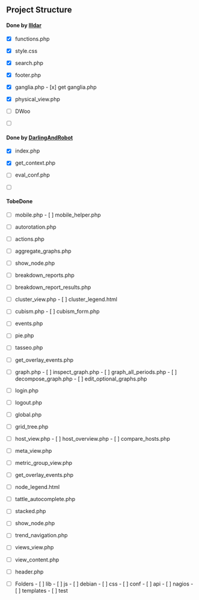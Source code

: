 ## Project Structure

#### Done by [llldar](https://github.com/llldar)

- [x] functions.php
- [x] style.css
- [x] search.php
- [x] footer.php
- [x] ganglia.php
      - [x] get ganglia.php
- [x] physical_view.php
- [ ] DWoo
- [ ] ​



#### Done by [DarlingAndRobot](https://github.com/DarlingAndRobot)

- [x] index.php


- [x] get_context.php


- [ ] eval_conf.php
- [ ] ​



#### TobeDone

- [ ] mobile.php
      - [ ] mobile_helper.php
- [ ] autorotation.php
- [ ] actions.php
- [ ] aggregate_graphs.php


- [ ] show_node.php
- [ ] breakdown_reports.php
- [ ] breakdown_report_results.php
- [ ] cluster_view.php
      - [ ] cluster_legend.html
- [ ] cubism.php
      - [ ] cubism_form.php
- [ ] events.php
- [ ] pie.php
- [ ] tasseo.php
- [ ] get_overlay_events.php


- [ ] graph.php
      - [ ] inspect_graph.php
      - [ ] graph_all_periods.php
      - [ ] decompose_graph.php
      - [ ] edit_optional_graphs.php
- [ ] login.php
- [ ] logout.php
- [ ] global.php
- [ ] grid_tree.php
- [ ] host_view.php
      - [ ] host_overview.php
      - [ ] compare_hosts.php
- [ ] meta_view.php
- [ ] metric_group_view.php
- [ ] get_overlay_events.php
- [ ] node_legend.html
- [ ] tattle_autocomplete.php
- [ ] stacked.php
- [ ] show_node.php
- [ ] trend_navigation.php
- [ ] views_view.php
- [ ] view_content.php
- [ ] header.php
- [ ] Folders
      - [ ] lib
      - [ ] js
      - [ ] debian
      - [ ] css
      - [ ] conf
      - [ ] api
      - [ ] nagios
      - [ ] templates
      - [ ] test